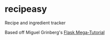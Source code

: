 # recipeasy
Recipe and ingredient tracker

Based off Miguel Grinberg's [Flask Mega-Tutorial](https://blog.miguelgrinberg.com/post/the-flask-mega-tutorial-part-i-hello-world)

